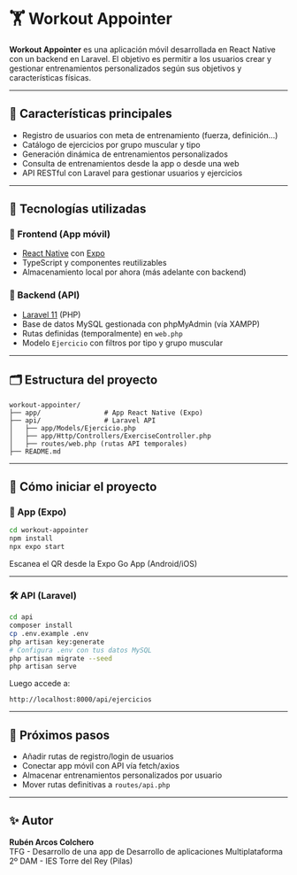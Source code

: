 # 🏋️ Workout Appointer

**Workout Appointer** es una aplicación móvil desarrollada en React Native con un backend en Laravel. El objetivo es permitir a los usuarios crear y gestionar entrenamientos personalizados según sus objetivos y características físicas.

---

## 📱 Características principales

- Registro de usuarios con meta de entrenamiento (fuerza, definición…)
- Catálogo de ejercicios por grupo muscular y tipo
- Generación dinámica de entrenamientos personalizados
- Consulta de entrenamientos desde la app o desde una web
- API RESTful con Laravel para gestionar usuarios y ejercicios

---

## 🧱 Tecnologías utilizadas

### 🔹 Frontend (App móvil)
- [React Native](https://reactnative.dev/) con [Expo](https://expo.dev/)
- TypeScript y componentes reutilizables
- Almacenamiento local por ahora (más adelante con backend)

### 🔹 Backend (API)
- [Laravel 11](https://laravel.com/) (PHP)
- Base de datos MySQL gestionada con phpMyAdmin (vía XAMPP)
- Rutas definidas (temporalmente) en `web.php`
- Modelo `Ejercicio` con filtros por tipo y grupo muscular

---

## 🗂 Estructura del proyecto

```
workout-appointer/
├── app/                # App React Native (Expo)
├── api/                # Laravel API
│   ├── app/Models/Ejercicio.php
│   ├── app/Http/Controllers/ExerciseController.php
│   ├── routes/web.php (rutas API temporales)
├── README.md
```

---

## 🚀 Cómo iniciar el proyecto

### 📲 App (Expo)

```bash
cd workout-appointer
npm install
npx expo start
```

Escanea el QR desde la Expo Go App (Android/iOS)

---

### 🛠 API (Laravel)

```bash
cd api
composer install
cp .env.example .env
php artisan key:generate
# Configura .env con tus datos MySQL
php artisan migrate --seed
php artisan serve
```

Luego accede a:
```
http://localhost:8000/api/ejercicios
```

---

## 📌 Próximos pasos

- Añadir rutas de registro/login de usuarios
- Conectar app móvil con API vía fetch/axios
- Almacenar entrenamientos personalizados por usuario
- Mover rutas definitivas a `routes/api.php`

---

## ✨ Autor

**Rubén Arcos Colchero**  
TFG - Desarrollo de una app de Desarrollo de aplicaciones Multiplataforma  
2º DAM - IES Torre del Rey (Pilas) 
